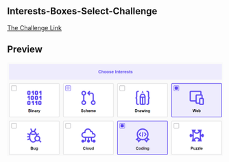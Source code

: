 ## Interests-Boxes-Select-Challenge

[The Challenge Link](https://elzero.org/frontend-interests-boxes-select/)

## Preview

![Image](preview.png)
